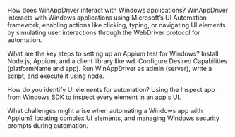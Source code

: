 How does WinAppDriver interact with Windows applications?
WinAppDriver interacts with Windows applications using Microsoft’s UI Automation framework, enabling actions like clicking, typing, or navigating UI elements by simulating user interactions through the WebDriver protocol for automation.

What are the key steps to setting up an Appium test for Windows?
Install Node.js, Appium, and a client library like wd. Configure Desired Capabilities (platformName and app). Run WinAppDriver as admin (server), write a script, and execute it using node.

How do you identify UI elements for automation?
Using the Inspect app from Windows SDK to inspect every element in an app's UI.

What challenges might arise when automating a Windows app with Appium?
locating complex UI elements, and managing Windows security prompts during automation.